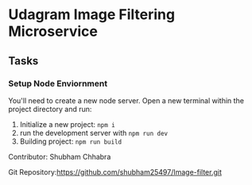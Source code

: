 # Udagram Image Filtering Microservice

## Tasks

### Setup Node Enviornment

You'll need to create a new node server. Open a new terminal within the project directory and run:

1. Initialize a new project: `npm i`
2. run the development server with `npm run dev`
3. Building project: `npm run build`


Contributor:
Shubham Chhabra

Git Repository:https://github.com/shubham25497/Image-filter.git